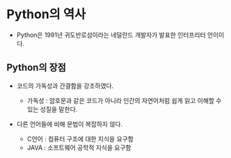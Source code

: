 # Python의 역사

- Python은 1991년 귀도반로섬이라는 네덜란드 개발자가 발표한 인터프리터 언이이다.

## Python의 장점

- 코드의 가독성과 간결함을 강조하였다.
    - 가독성 : 암호문과 같은 코드가 아니라 인간의 자연어처럼 쉽게 읽고 이해할 수 있는 성질을 말한다.

- 다른 언어들에 비해 문법이 복잡하지 않다.
    - C언어 : 컴퓨터 구조에 대한 지식을 요구함
    - JAVA : 소프트웨어 공학적 지식을 요구함